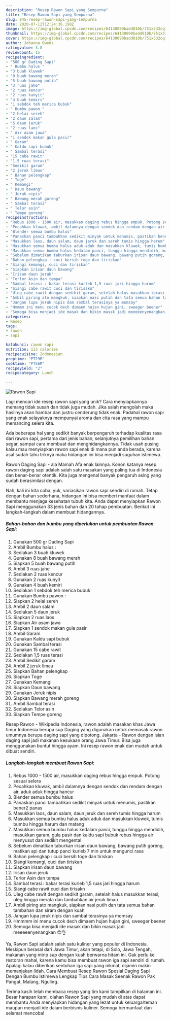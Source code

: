 ```yaml
---
description: "Resep Rawon Sapi yang Sempurna"
title: "Resep Rawon Sapi yang Sempurna"
slug: 845-resep-rawon-sapi-yang-sempurna
date: 2020-07-12T12:24:36.198Z
image: https://img-global.cpcdn.com/recipes/64130090badd010b/751x532cq70/rawon-sapi-foto-resep-utama.jpg
thumbnail: https://img-global.cpcdn.com/recipes/64130090badd010b/751x532cq70/rawon-sapi-foto-resep-utama.jpg
cover: https://img-global.cpcdn.com/recipes/64130090badd010b/751x532cq70/rawon-sapi-foto-resep-utama.jpg
author: Johanna Owens
ratingvalue: 3.8
reviewcount: 15
recipeingredient:
- "500 gr Dading Sapi"
- " Bumbu halus "
- "3 buah kluwek"
- "8 buah bawang merah"
- "5 buah bawang putih"
- "3 ruas jahe"
- "2 ruas kencur"
- "2 ruas kunyit"
- "4 buah kemiri"
- "1 sebdok teh merica bubuk"
- " Bumbu pawon "
- "2 helai sereh"
- "2 daun salam"
- "5 daun jeruk"
- "2 ruas laos"
- " Air asam jawa"
- "1 sendok makan gula pasir"
- " Garam"
- " Kaldu sapi bubuk"
- " Sambal terasi"
- "15 cabe rawit"
- "1,5 ruas terasi"
- "Sedikit garam"
- "2 jeruk limau"
- " Bahan pelengkap"
- " Toge"
- " Kemangi"
- " Daun bawang"
- " Jeruk nipis"
- " Bawang merah goreng"
- " Sambal terasi"
- " Telor asin"
- " Tempe goreng"
recipeinstructions:
- "Rebus 1000 - 1500 air, masukkan daging rebus hingga empuk. Potong sesuai selera"
- "Pecahkan kluwak, ambil dalamnya dengan sendok dan rendam dengan air, aduk aduk hingga hancur"
- "Blender semua bumbu halus"
- "Panaskan panci tambahkan sedikit minyak untuk menumis, pastikan bener2 panas"
- "Masukkan laos, daun salam, daun jeruk dan sereh tumis hingga harum"
- "Masukkan semua bumbu halus aduk aduk dan masukkan kluwek, tumis bumbu hingga harum dan matang"
- "Masukkan semua bumbu halus kedalam panci, tunggu hingga mendidih, masukkan garam, gula pasir dan kaldu sapi bubuk rebus hingga air menyusut dan sedikit mengental"
- "Sebelum dimatikan taburkan irisan daun bawang, bawang putih goreng, matikan api dan tutup panci kurleb 7 min untuk mengunci rasa"
- "Bahan pelengkap : cuci bersih toge dan tiriskan"
- "Siangi kemangi, cuci dan tiriskan"
- "Siapkan irisan daun bawang"
- "Irisan daun jeruk"
- "Terlor Asin dan tempa"
- "Sambal terasi : bakar terasi kurleb 1,5 ruas jari hingga harum"
- "Siangi cabe rawit cuci dan tirisakn"
- "Uleg cabe rawit dengan sedikit garam, setelah halus masukkan terasi, uleg hingga merata dan tambahkan air jeruk limau"
- "Ambil piring ato mangkuk, siapkan nasi putih dan tata semua bahan tambahan dan siram dengan kuah"
- "Jangan lupa jeruk nipis dan sambal terasinya ya momsay"
- "Hmmmm ini menu cucok dech dimaem hujan hujan gini, sweeger beener"
- "Semoga bisa menjadi ide masak dan bikin masak jadi meeeeenyenangkan 😍👌"
categories:
- Resep
tags:
- rawon
- sapi

katakunci: rawon sapi 
nutrition: 133 calories
recipecuisine: Indonesian
preptime: "PT29M"
cooktime: "PT56M"
recipeyield: "2"
recipecategory: Lunch

---
```



![Rawon Sapi](https://img-global.cpcdn.com/recipes/64130090badd010b/751x532cq70/rawon-sapi-foto-resep-utama.jpg)

Lagi mencari ide resep rawon sapi yang unik? Cara menyiapkannya memang tidak susah dan tidak juga mudah. Jika salah mengolah maka hasilnya akan hambar dan justru cenderung tidak enak. Padahal rawon sapi yang enak selayaknya mempunyai aroma dan cita rasa yang mampu memancing selera kita.

Ada beberapa hal yang sedikit banyak berpengaruh terhadap kualitas rasa dari rawon sapi, pertama dari jenis bahan, selanjutnya pemilihan bahan segar, sampai cara membuat dan menghidangkannya. Tidak usah pusing kalau mau menyiapkan rawon sapi enak di mana pun anda berada, karena asal sudah tahu triknya maka hidangan ini bisa menjadi suguhan istimewa.

Rawon Daging Sapi - ala Mamah Afa enak lainnya. Konon katanya resep rawon daging sapi adalah salah satu masakan yang paling tua di Indonesia dan benar-benar otentik. Kita juga mengenal banyak pengaruh asing yang sudah berasimilasi dengan.


Nah, kali ini kita coba, yuk, variasikan rawon sapi sendiri di rumah. Tetap dengan bahan sederhana, hidangan ini bisa memberi manfaat dalam membantu menjaga kesehatan tubuh kita. Anda dapat menyiapkan Rawon Sapi menggunakan 33 jenis bahan dan 20 tahap pembuatan. Berikut ini langkah-langkah dalam membuat hidangannya.

<!--inarticleads1-->

##### Bahan-bahan dan bumbu yang diperlukan untuk pembuatan Rawon Sapi:

1. Gunakan 500 gr Dading Sapi
1. Ambil  Bumbu halus :
1. Sediakan 3 buah kluwek
1. Gunakan 8 buah bawang merah
1. Siapkan 5 buah bawang putih
1. Ambil 3 ruas jahe
1. Sediakan 2 ruas kencur
1. Gunakan 2 ruas kunyit
1. Gunakan 4 buah kemiri
1. Sediakan 1 sebdok teh merica bubuk
1. Gunakan  Bumbu pawon :
1. Siapkan 2 helai sereh
1. Ambil 2 daun salam
1. Sediakan 5 daun jeruk
1. Siapkan 2 ruas laos
1. Siapkan  Air asam jawa
1. Siapkan 1 sendok makan gula pasir
1. Ambil  Garam
1. Gunakan  Kaldu sapi bubuk
1. Gunakan  Sambal terasi
1. Gunakan 15 cabe rawit
1. Sediakan 1,5 ruas terasi
1. Ambil Sedikit garam
1. Ambil 2 jeruk limau
1. Siapkan  Bahan pelengkap
1. Siapkan  Toge
1. Gunakan  Kemangi
1. Siapkan  Daun bawang
1. Gunakan  Jeruk nipis
1. Siapkan  Bawang merah goreng
1. Ambil  Sambal terasi
1. Sediakan  Telor asin
1. Siapkan  Tempe goreng


Resep Rawon - Wikipedia Indonesia, rawon adalah masakan khas Jawa timur Indonesia berupa sup Daging yang digunakan untuk memasak rawon umumnya berupa daging sapi yang dipotong. Jakarta - Rawon dengan isian daging sapi jadi makanan kesukaan orang Jawa Timur. Bisa juga menggunakan buntut hingga ayam. Ini resep rawon enak dan mudah untuk dibuat sendiri. 

<!--inarticleads2-->

##### Langkah-langkah membuat Rawon Sapi:

1. Rebus 1000 - 1500 air, masukkan daging rebus hingga empuk. Potong sesuai selera
1. Pecahkan kluwak, ambil dalamnya dengan sendok dan rendam dengan air, aduk aduk hingga hancur
1. Blender semua bumbu halus
1. Panaskan panci tambahkan sedikit minyak untuk menumis, pastikan bener2 panas
1. Masukkan laos, daun salam, daun jeruk dan sereh tumis hingga harum
1. Masukkan semua bumbu halus aduk aduk dan masukkan kluwek, tumis bumbu hingga harum dan matang
1. Masukkan semua bumbu halus kedalam panci, tunggu hingga mendidih, masukkan garam, gula pasir dan kaldu sapi bubuk rebus hingga air menyusut dan sedikit mengental
1. Sebelum dimatikan taburkan irisan daun bawang, bawang putih goreng, matikan api dan tutup panci kurleb 7 min untuk mengunci rasa
1. Bahan pelengkap : cuci bersih toge dan tiriskan
1. Siangi kemangi, cuci dan tiriskan
1. Siapkan irisan daun bawang
1. Irisan daun jeruk
1. Terlor Asin dan tempa
1. Sambal terasi : bakar terasi kurleb 1,5 ruas jari hingga harum
1. Siangi cabe rawit cuci dan tirisakn
1. Uleg cabe rawit dengan sedikit garam, setelah halus masukkan terasi, uleg hingga merata dan tambahkan air jeruk limau
1. Ambil piring ato mangkuk, siapkan nasi putih dan tata semua bahan tambahan dan siram dengan kuah
1. Jangan lupa jeruk nipis dan sambal terasinya ya momsay
1. Hmmmm ini menu cucok dech dimaem hujan hujan gini, sweeger beener
1. Semoga bisa menjadi ide masak dan bikin masak jadi meeeeenyenangkan 😍👌


Ya, Rawon Sapi adalah salah satu kuliner yang populer di Indonesia. Meskipun berasal dari Jawa Timur, akan tetapi, di Solo, Jawa Tengah, makanan yang mirip sup dengan kuah berwarna hitam ini. Gak perlu ke restoran mahal, karena kamu bisa membuat rawon iga sapi sendiri di rumah. Apalagi kalau diberikan sentuhan iga sapi yang nikmat, dijamin makin memanjakan lidah. Cara Membuat Resep Rawon Spesial Daging Sapi Dengan Bumbu Istimewa Lengkap Tips Cara Masak Seenak Rawon Pak Pangat, Malang, Nguling. 

Terima kasih telah membaca resep yang tim kami tampilkan di halaman ini. Besar harapan kami, olahan Rawon Sapi yang mudah di atas dapat membantu Anda menyiapkan hidangan yang lezat untuk keluarga/teman maupun menjadi ide dalam berbisnis kuliner. Semoga bermanfaat dan selamat mencoba!
